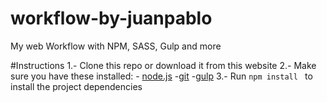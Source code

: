 # workflow-by-juanpablo
My web Workflow with NPM, SASS, Gulp and more

#Instructions
1.- Clone this repo or download it from this website
2.- Make sure you have these installed:
		- [node.js](http://nodejs.org/)
		-[git](http://git-scm.com/)
		-[gulp](http://gulpjs.com/)
3.- Run `npm install ` to install the project dependencies
